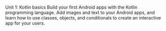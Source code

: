 Unit 1: Kotlin basics
Build your first Android apps with the Kotlin programming language. Add images and text to your Android apps, and learn how to use classes, objects, and conditionals to create an interactive app for your users.